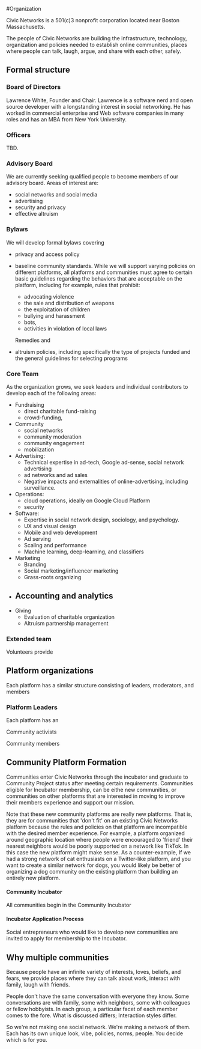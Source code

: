 #Organization

Civic Networks is a 501(c)3 nonprofit corporation located near Boston Massachusetts.

The people of Civic Networks are building the infrastructure, technology, organization and policies needed to establish online communities, places where people can talk, laugh, argue, and share with each other, safely.

## Formal structure

### Board of Directors

Lawrence White, Founder and Chair. Lawrence is a software nerd and open source developer with a longstanding interest in social networking. He has worked in commercial enterprise and Web software companies in many roles and has an MBA from New York University. 

### Officers

TBD.

### Advisory Board

We are currently seeking qualified people to become members of our advisory board. Areas of interest are:

- social networks and social media
- advertising
- security and privacy
- effective altruism

### Bylaws

We will develop formal bylaws covering 

- privacy and access policy 

- baseline community standards. While we will support varying policies on different platforms, all platforms and communities must agree to certain basic guidelines regarding the behaviors that are acceptable on the platform, including for example, rules that prohibit: 

  - advocating violence
  - the sale and distribution of weapons
  - the exploitation of children
  - bullying and harassment 
  - bots, 
  - activities in violation of local laws

  Remedies and 

- altruism policies, including specifically the type of projects funded and the general guidelines for selecting programs

### Core Team

As the organization grows, we seek leaders and individual contributors to develop each of the following areas:

- Fundraising
  - direct charitable fund-raising  
  - crowd-funding, 
- Community
  - social networks
  - community moderation
  - community engagement 
  - mobilization
- Advertising: 
  - Technical expertise in ad-tech, Google ad-sense, social network advertising
  - ad networks and ad sales  
  - Negative impacts and externalities of online-advertising, including surveillance.
- Operations:  
  - cloud operations, ideally on Google Cloud Platform
  - security
- Software: 
  - Expertise in social network design, sociology, and psychology.
  - UX and visual design
  - Mobile and web development
  - Ad serving
  - Scaling and performance
  - Machine learning, deep-learning, and classifiers
- Marketing
  - Branding
  - Social marketing/influencer marketing
  - Grass-roots organizing
- Accounting and analytics
  - 
- Giving
  - Evaluation of charitable organization
  - Altruism partnership management



### Extended team

Volunteers provide 



## Platform organizations

Each platform has a similar structure consisting of leaders, moderators, and members

### Platform Leaders

Each platform has an 



Community activists 



Community members



## Community Platform Formation

Communities enter Civic Networks through the incubator and graduate to Community Project status after meeting certain requirements. Communities eligible for Incubator membership, can be eithe new communities, or communities on other platforms that are interested in moving to improve their members experience and support our mission. 

Note that these new community platforms are really new platforms. That is, they are for communities that 'don't fit' on an existing Civic Networks platform because the rules and policies on that platform are incompatible with the desired member experience. For example, a platform organized around geographic location where people were encouraged to 'friend' their nearest neighbors would be poorly supported on a network like TikTok. In this case the new platform might make sense. As a counter-example, If we had a strong network of cat enthusiasts on a Twitter-like platform, and you want to create a similar network for dogs, you would likely be better of organizing a dog community on the existing platform than building an entirely new platform.

#### Community Incubator

All communities begin in the Community Incubator 



#### Incubator Application Process

Social entrepreneurs who would like to develop new communities are invited to apply for membership to the Incubator. 



## Why multiple communities

Because people have an infinite variety of interests, loves, beliefs, and fears, we provide places where they can talk about work, interact with family, laugh with friends. 

People don't have the same conversation with everyone they know. Some conversations are with family, some with neighbors, some with colleagues or fellow hobbyists. In each group, a particular facet of each member comes to the fore. What is discussed differs; Interaction styles differ. 

So we're not making one social network. We're making a network of them. Each has its own unique look, vibe, policies, norms, people. You decide which is for you. 


